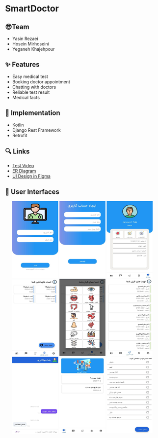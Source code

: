 # SmartDoctor

## 😎Team

- Yasin Rezaei
- Hosein Mirhoseini
- Yeganeh Khajehpour

## ✨ Features

- Easy medical test
- Booking doctor appointment
- Chatting with doctors
- Reliable test result
- Medical facts


## 🔧 Implementation
- Kotlin
- Django Rest Framework
- Retrofit

## 🔍 Links
- [Test Video](https://www.google.com)
- [ER Diagram](https://drive.google.com/file/d/1K_AOxwuSnc3O97Cse3JR1qOJXgDc78uP/view)
- [UI Design in Figma](https://www.figma.com/file/Leh9EjRwMSx6StmtjbY6rp/Untitled?node-id=0%3A1)

## 🎉 User Interfaces

<p align="center">
  <img src="https://github.com/yasinrezaei/SmartDoctor/blob/main/images/1.jpg" width="150" height="250">
  <img src="https://github.com/yasinrezaei/SmartDoctor/blob/main/images/2.jpg" width="150" height="250">
  <img src="https://github.com/yasinrezaei/SmartDoctor/blob/main/images/3.jpg" width="150" height="250">
  <img src="https://github.com/yasinrezaei/SmartDoctor/blob/main/images/4.jpg" width="150" height="250">
  
  <img src="https://github.com/yasinrezaei/SmartDoctor/blob/main/images/5.jpg" width="150" height="250">
  <img src="https://github.com/yasinrezaei/SmartDoctor/blob/main/images/6.jpg" width="150" height="250">
  <img src="https://github.com/yasinrezaei/SmartDoctor/blob/main/images/7.jpg" width="150" height="250">
  <img src="https://github.com/yasinrezaei/SmartDoctor/blob/main/images/8.jpg" width="150" height="250">
  <img src="https://github.com/yasinrezaei/SmartDoctor/blob/main/images/9.jpg" width="150" height="250">
</p>


